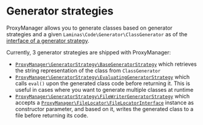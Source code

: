 # Generator strategies

ProxyManager allows you to generate classes based on generator strategies and a given `Laminas\Code\Generator\ClassGenerator` as of the [interface of a generator strategy](https://github.com/Ocramius/ProxyManager/blob/master/src/ProxyManager/GeneratorStrategy/GeneratorStrategyInterface.php).

Currently, 3 generator strategies are shipped with ProxyManager:

 * [`ProxyManager\GeneratorStrategy\BaseGeneratorStrategy`](https://github.com/Ocramius/ProxyManager/blob/master/src/ProxyManager/GeneratorStrategy/BaseGeneratorStrategy.php)
  which retrieves the string representation of the class from `ClassGenerator`
 * [`ProxyManager\GeneratorStrategy\EvaluatingGeneratorStrategy`](https://github.com/Ocramius/ProxyManager/blob/master/src/ProxyManager/GeneratorStrategy/EvaluatingGeneratorStrategy.php)
  which calls `eval()` upon the generated class code before returning it. This is useful in cases where you want to generate 
  multiple classes at runtime
 * [`ProxyManager\GeneratorStrategy\FileWriterGeneratorStrategy`](https://github.com/Ocramius/ProxyManager/blob/master/src/ProxyManager/GeneratorStrategy/FileWriterGeneratorStrategy.php)
  which accepts a 
  [`ProxyManager\FileLocator\FileLocatorInterface`](https://github.com/Ocramius/ProxyManager/blob/master/src/ProxyManager/FileLocator/FileLocatorInterface.php) 
  instance as constructor parameter, and based on it, writes the generated class to a file before returning its code.
